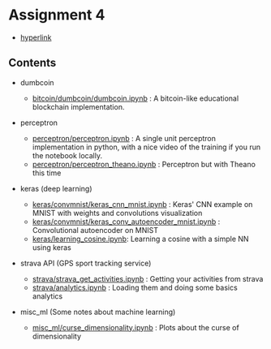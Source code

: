 Assignment 4
==============================

- [hyperlink](https://github.com/ksarpang)

Contents
--------

- dumbcoin
  - [bitcoin/dumbcoin/dumbcoin.ipynb](bitcoin/dumbcoin/dumbcoin.ipynb) : A bitcoin-like educational blockchain implementation.

- perceptron
  - [perceptron/perceptron.ipynb](perceptron/perceptron.ipynb) : A single unit perceptron implementation in python, with a nice video of the training if you run the notebook locally.
  - [perceptron/perceptron_theano.ipynb](perceptron/perceptron_theano.ipynb) : Perceptron but with Theano this time

- keras (deep learning)
  - [keras/convmnist/keras_cnn_mnist.ipynb](keras/convmnist/keras_cnn_mnist.ipynb) : Keras' CNN example on MNIST with weights and convolutions visualization
  - [keras/convmnist/keras_conv_autoencoder_mnist.ipynb](keras/convmnist/keras_conv_autoencoder_mnist.ipynb) : Convolutional autoencoder on MNIST
  - [keras/learning_cosine.ipynb](keras/learning_cosine.ipynb): Learning a cosine with a simple NN using keras

- strava API (GPS sport tracking service)
  - [strava/strava_get_activities.ipynb](strava/strava_get_activities.ipynb) : Getting your activities from strava
  - [strava/analytics.ipynb](strava/analytics.ipynb) : Loading them and doing some basics analytics

- misc_ml (Some notes about machine learning)
  - [misc_ml/curse_dimensionality.ipynb](misc_ml/curse_dimensionality.ipynb) : Plots about the curse of dimensionality